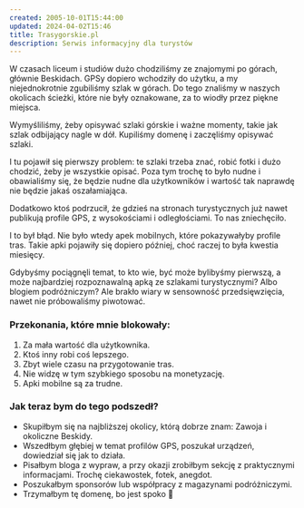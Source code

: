 ```yaml
---
created: 2005-10-01T15:44:00
updated: 2024-04-02T15:46
title: Trasygorskie.pl
description: Serwis informacyjny dla turystów
---
```

W czasach liceum i studiów dużo chodziliśmy ze znajomymi po górach, głównie Beskidach. GPSy dopiero wchodziły do użytku, a my niejednokrotnie zgubiliśmy szlak w górach. Do tego znaliśmy w naszych okolicach ścieżki, które nie były oznakowane, za to wiodły przez piękne miejsca.

Wymyśliliśmy, żeby opisywać szlaki górskie i ważne momenty, takie jak szlak odbijający nagle w dół. Kupiliśmy domenę i zaczęliśmy opisywać szlaki.

I tu pojawił się pierwszy problem: te szlaki trzeba znać, robić fotki i dużo chodzić, żeby je wszystkie opisać. Poza tym trochę to było nudne i obawialiśmy się, że będzie nudne dla użytkowników i wartość tak naprawdę nie będzie jakaś oszałamiająca.

Dodatkowo ktoś podrzucił, że gdzieś na stronach turystycznych już nawet publikują profile GPS, z wysokościami i odległościami. To nas zniechęciło.

I to był błąd. Nie było wtedy apek mobilnych, które pokazywałyby profile tras. Takie apki pojawiły się dopiero później, choć raczej to była kwestia miesięcy.

Gdybyśmy pociągnęli temat, to kto wie, być może bylibyśmy pierwszą, a może najbardziej rozpoznawalną apką ze szlakami turystycznymi? Albo blogiem podróżniczym? Ale brakło wiary w sensowność przedsięwzięcia, nawet nie próbowaliśmy piwotować.

### Przekonania, które mnie blokowały:

1. Za mała wartość dla użytkownika.
2. Ktoś inny robi coś lepszego.
3. Zbyt wiele czasu na przygotowanie tras.
4. Nie widzę w tym szybkiego sposobu na monetyzację.
5. Apki mobilne są za trudne.

### Jak teraz bym do tego podszedł?

- Skupiłbym się na najbliższej okolicy, którą dobrze znam: Zawoja i okoliczne Beskidy.
- Wszedłbym głębiej w temat profilów GPS, poszukał urządzeń, dowiedział się jak to działa.
- Pisałbym bloga z wypraw, a przy okazji zrobiłbym sekcję z praktycznymi informacjami. Trochę ciekawostek, fotek, anegdot.
- Poszukałbym sponsorów lub współpracy z magazynami podróżniczymi.
- Trzymałbym tę domenę, bo jest spoko 🙂